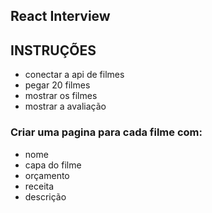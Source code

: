 ## React Interview

## INSTRUÇÕES

-   conectar a api de filmes
-   pegar 20 filmes
-   mostrar os filmes
-   mostrar a avaliação

### Criar uma pagina para cada filme com:

-   nome
-   capa do filme
-   orçamento
-   receita
-   descrição
